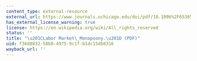 ```yaml
---
content_type: external-resource
external_url: https://www.journals.uchicago.edu/doi/pdf/10.1086%2F653654
has_external_license_warning: true
license: https://en.wikipedia.org/wiki/All_rights_reserved
status: ''
title: "\u201CLabor Market\_Monopsony.\u201D (PDF)"
uid: f36d8832-58b0-4975-9c1f-b1dc15db6316
wayback_url: ''
---
```

